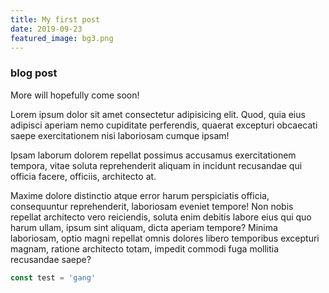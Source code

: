 ```yaml
---
title: My first post
date: 2019-09-23
featured_image: bg3.png
---
```


### blog post
More will hopefully come soon!

Lorem ipsum dolor sit amet consectetur adipisicing elit. Quod, quia eius adipisci aperiam nemo cupiditate perferendis, quaerat excepturi obcaecati saepe exercitationem nisi laboriosam cumque ipsam! 

Ipsam laborum dolorem repellat possimus accusamus exercitationem tempora, vitae soluta reprehenderit aliquam in incidunt recusandae qui officia facere, officiis, architecto at. 

Maxime dolore distinctio atque error harum perspiciatis officia, consequuntur reprehenderit, laboriosam eveniet tempore! Non nobis repellat architecto vero reiciendis, soluta enim debitis labore eius qui quo harum ullam, ipsum sint aliquam, dicta aperiam tempore? Minima laboriosam, optio magni repellat omnis dolores libero temporibus excepturi magnam, ratione architecto totam, impedit commodi fuga mollitia recusandae saepe?

```javascript
const test = 'gang'
```
